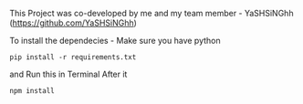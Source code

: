This Project was co-developed by me and my team member - YaSHSiNGhh (https://github.com/YaSHSiNGhh)

To install the dependecies - Make sure you have python 

    
    pip install -r requirements.txt 

and Run this in Terminal After it

    npm install
